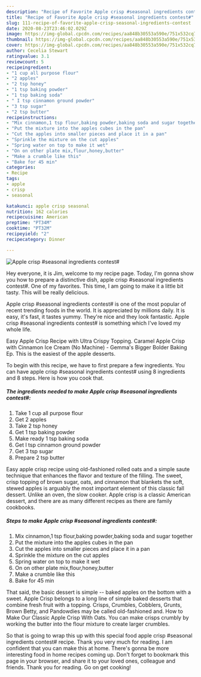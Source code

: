 ```yaml
---
description: "Recipe of Favorite Apple crisp #seasonal ingredients contest#"
title: "Recipe of Favorite Apple crisp #seasonal ingredients contest#"
slug: 111-recipe-of-favorite-apple-crisp-seasonal-ingredients-contest
date: 2020-08-23T23:46:02.029Z
image: https://img-global.cpcdn.com/recipes/aa848b30553a590e/751x532cq70/apple-crisp-seasonal-ingredients-contest-recipe-main-photo.jpg
thumbnail: https://img-global.cpcdn.com/recipes/aa848b30553a590e/751x532cq70/apple-crisp-seasonal-ingredients-contest-recipe-main-photo.jpg
cover: https://img-global.cpcdn.com/recipes/aa848b30553a590e/751x532cq70/apple-crisp-seasonal-ingredients-contest-recipe-main-photo.jpg
author: Cecelia Stewart
ratingvalue: 3.1
reviewcount: 5
recipeingredient:
- "1 cup all purpose flour"
- "2 apples"
- "2 tsp honey"
- "1 tsp baking powder"
- "1 tsp baking soda"
- " I tsp cinnamon ground powder"
- "3 tsp sugar"
- "2 tsp butter"
recipeinstructions:
- "Mix cinnamon,1 tsp flour,baking powder,baking soda and sugar together"
- "Put the mixture into the apples cubes in the pan"
- "Cut the apples into smaller pieces and place it in a pan"
- "Sprinkle the mixture on the cut apples"
- "Spring water on top to make it wet"
- "On on other plate mix,flour,honey,butter"
- "Make a crumble like this"
- "Bake for 45 min"
categories:
- Recipe
tags:
- apple
- crisp
- seasonal

katakunci: apple crisp seasonal 
nutrition: 162 calories
recipecuisine: American
preptime: "PT34M"
cooktime: "PT32M"
recipeyield: "2"
recipecategory: Dinner

---
```



![Apple crisp #seasonal ingredients contest#](https://img-global.cpcdn.com/recipes/aa848b30553a590e/751x532cq70/apple-crisp-seasonal-ingredients-contest-recipe-main-photo.jpg)

Hey everyone, it is Jim, welcome to my recipe page. Today, I'm gonna show you how to prepare a distinctive dish, apple crisp #seasonal ingredients contest#. One of my favorites. This time, I am going to make it a little bit tasty. This will be really delicious.

Apple crisp #seasonal ingredients contest# is one of the most popular of recent trending foods in the world. It is appreciated by millions daily. It is easy, it's fast, it tastes yummy. They're nice and they look fantastic. Apple crisp #seasonal ingredients contest# is something which I've loved my whole life.

Easy Apple Crisp Recipe with Ultra Crispy Topping. Caramel Apple Crisp with Cinnamon Ice Cream (No Machine) - Gemma&#39;s Bigger Bolder Baking Ep. This is the easiest of the apple desserts.


To begin with this recipe, we have to first prepare a few ingredients. You can have apple crisp #seasonal ingredients contest# using 8 ingredients and 8 steps. Here is how you cook that.

##### The ingredients needed to make Apple crisp #seasonal ingredients contest#:

1. Take 1 cup all purpose flour
1. Get 2 apples
1. Take 2 tsp honey
1. Get 1 tsp baking powder
1. Make ready 1 tsp baking soda
1. Get  I tsp cinnamon ground powder
1. Get 3 tsp sugar
1. Prepare 2 tsp butter


Easy apple crisp recipe using old-fashioned rolled oats and a simple saute technique that enhances the flavor and texture of the filling. The sweet, crisp topping of brown sugar, oats, and cinnamon that blankets the soft, stewed apples is arguably the most important element of this classic fall dessert. Unlike an oven, the slow cooker. Apple crisp is a classic American dessert, and there are as many different recipes as there are family cookbooks. 

##### Steps to make Apple crisp #seasonal ingredients contest#:

1. Mix cinnamon,1 tsp flour,baking powder,baking soda and sugar together
1. Put the mixture into the apples cubes in the pan
1. Cut the apples into smaller pieces and place it in a pan
1. Sprinkle the mixture on the cut apples
1. Spring water on top to make it wet
1. On on other plate mix,flour,honey,butter
1. Make a crumble like this
1. Bake for 45 min


That said, the basic dessert is simple -- baked apples on the bottom with a sweet. Apple Crisp belongs to a long line of simple baked desserts that combine fresh fruit with a topping. Crisps, Crumbles, Cobblers, Grunts, Brown Betty, and Pandowdies may be called old-fashioned and. How to Make Our Classic Apple Crisp With Oats. You can make crisps crumbly by working the butter into the flour mixture to create larger crumbles. 

So that is going to wrap this up with this special food apple crisp #seasonal ingredients contest# recipe. Thank you very much for reading. I am confident that you can make this at home. There's gonna be more interesting food in home recipes coming up. Don't forget to bookmark this page in your browser, and share it to your loved ones, colleague and friends. Thank you for reading. Go on get cooking!
